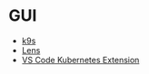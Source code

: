 # GUI
* [k9s](https://k9scli.io/)
* [Lens](https://k8slens.dev/)
* [VS Code Kubernetes Extension](https://marketplace.visualstudio.com/items?itemName=ms-kubernetes-tools.vscode-kubernetes-tools)
